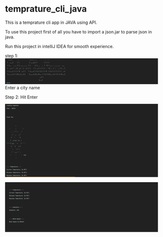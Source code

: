 # temprature_cli_java
This is a temprature cli app in JAVA using API.

To use this project first of all you have to import a json.jar to parse json in java.

Run this project in intelliJ IDEA for smooth experience.

step 1:
![](image/1.png)
Enter a city name

Step 2: 
Hit Enter

![](image/2.png)

![](image/3.png)

